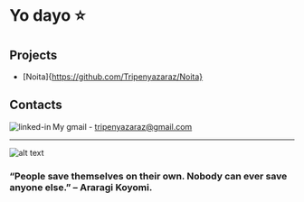 # Yo dayo ⭐
## Projects
- [Noita]{https://github.com/Tripenyazaraz/Noita}

## Contacts 
My gmail - tripenyazaraz@gmail.com
[<img align="left" alt="linked-in" src="https://img.shields.io/badge/linkedin-%230077B5.svg?&style=for-the-badge&logo=linkedin&logoColor=white" />](https://www.linkedin.com/in/%D1%8D%D0%BB%D1%8C%D0%B4%D0%B0%D1%80-%D0%B0%D0%BB%D0%BB%D0%B0%D1%85%D1%8F%D1%80%D0%BE%D0%B2-8ab393201/)

------------------------------------------------------------
![alt text](https://user-images.githubusercontent.com/55177401/124724030-6ec72780-df2d-11eb-827e-01686a827a87.jpg)

### “People save themselves on their own. Nobody can ever save anyone else.” – Araragi Koyomi.
